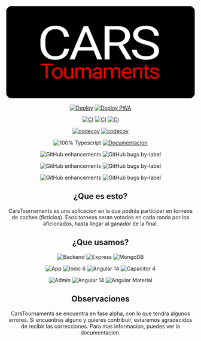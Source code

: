 <div align="center">
  <a href="http://www.carstournaments.com"><img src="./banner.png"/></a>
<p></p>

[![Deploy](https://github.com/carsTournaments/backend/actions/workflows/deploy.yml/badge.svg)](https://github.com/carsTournaments/backend/actions/workflows/deploy.yml) [![Deploy PWA](https://github.com/carsTournaments/app/actions/workflows/firebase-hosting-merge.yml/badge.svg)](https://github.com/carsTournaments/app/actions/workflows/firebase-hosting-merge.yml)

[![CI](https://github.com/carsTournaments/backend/actions/workflows/ci.yml/badge.svg)](https://github.com/carsTournaments/backend/actions/workflows/ci.yml) [![CI](https://github.com/carsTournaments/app/actions/workflows/ci.yml/badge.svg)](https://github.com/carsTournaments/app/actions/workflows/ci.yml) [![CI](https://github.com/carsTournaments/admin/actions/workflows/ci.yml/badge.svg)](https://github.com/carsTournaments/admin/actions/workflows/ci.yml)

[![codecov](https://codecov.io/gh/carsTournaments/backend/branch/graph/badge.svg?token=A738EDBZ4N)](https://codecov.io/gh/carsTournaments/backend) [![codecov](https://codecov.io/gh/carsTournaments/app/branch/main/graph/badge.svg?token=6C1JCQBYCJ)](https://codecov.io/gh/carsTournaments/app)

![100% Typescript](https://img.shields.io/badge/100%25-Typescript-blue) [![Documentacion](https://img.shields.io/badge/WIP-Documentation-black)](https://docs.carstournaments.com)

![GitHub enhancements](https://img.shields.io/github/issues/carstournaments/backend/enhancement?label=Backend%20Enhancements&style=plastic) ![GitHub bugs by-label](https://img.shields.io/github/issues/carstournaments/backend/bug?label=Backend%20Bugs&style=plastic)

![GitHub enhancements](https://img.shields.io/github/issues/carstournaments/app/enhancement?label=App%20Enhancements&style=plastic) ![GitHub bugs by-label](https://img.shields.io/github/issues/carstournaments/app/bug?label=App%20Bugs&style=plastic)

![GitHub enhancements](https://img.shields.io/github/issues/carstournaments/admin/enhancement?label=Admin%20Enhancements&style=plastic) ![GitHub bugs by-label](https://img.shields.io/github/issues/carstournaments/admin/bug?label=Admin%20Bugs&style=plastic)

</p>

## ¿Que es esto?

CarsTournaments es una aplicacion en la que podrás participar en torneos de coches (ficticios). Esos torneos seran votados en cada ronda por los aficionados, hasta llegar al ganador de la final.

## ¿Que usamos?

![Backend](https://img.shields.io/badge/CT-Backend-black) ![Express](https://img.shields.io/badge/-Express-lightgrey) ![MongoDB](https://img.shields.io/badge/-MongoDB-brightgreen)

![App](https://img.shields.io/badge/CT-App-black) ![Ionic 6](https://img.shields.io/badge/-Ionic_6-blue) ![Angular 14](https://img.shields.io/badge/-Anguar_14-red) ![Capacitor 4](https://img.shields.io/badge/-Capacitor_4-informational)

![Admin](https://img.shields.io/badge/CT-Admin-black) ![Angular 14](https://img.shields.io/badge/-Anguar_14-red) ![Angular Material](https://img.shields.io/badge/-Anguar_Material-red)

## Observaciones

CarsTournaments se encuentra en fase alpha, con lo que tendra algunos errores. Si encuentras alguno y quieres contribuir, estaremos agradecidos de recibir las correcciones. Para mas informacion, puedes ver la documentacion.

</div>

